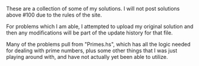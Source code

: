 These are a collection of some of my solutions. I will not post solutions above #100 due to the rules of the site.

For problems which I am able, I attempted to upload my original solution and then any modifications will be part of the update history for that file.

Many of the problems pull from "Primes.hs", which has all the logic needed for dealing with prime numbers, plus some other things that I was just playing around with, and have not actually yet been able to utilize.
